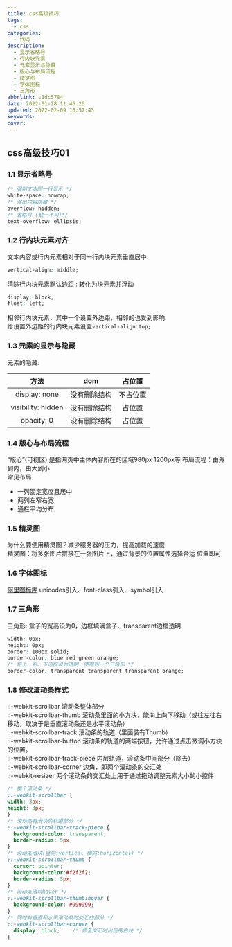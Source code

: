 ```yaml
---
title: css高级技巧
tags:
  - css
categories:
  - 代码
description:
  - 显示省略号
  - 行内块元素
  - 元素显示与隐藏
  - 版心与布局流程
  - 精灵图
  - 字体图标
  - 三角形
abbrlink: c1dc5784
date: 2022-01-28 11:46:26
updated: 2022-02-09 16:57:43
keywords:
cover:
---
```

## css高级技巧01
### 1.1 显示省略号
```css
/* 强制文本同一行显示 */
white-space: nowrap;
/* 溢出内容隐藏 */
overflow: hidden;
/* 省略号 (缺一不可)*/
text-overflow: ellipsis;
```
### 1.2 行内块元素对齐
文本内容或行内元素相对于同一行内块元素垂直居中
```css
vertical-align: middle;
```
清除行内块元素默认边距 : 转化为块元素并浮动
```css
display: block;
float: left;
```
相邻行内块元素，其中一个设置外边距，相邻的也受到影响:  
给设置外边距的行内块元素设置`vertical-align:top;`

### 1.3 元素的显示与隐藏
元素的隐藏:  

|        方法        |     dom      |  占位置  |
| :----------------: | :----------: | :------: |
|   display: none    | 没有删除结构 | 不占位置 |
| visibility: hidden | 没有删除结构 |  占位置  |
|     opacity: 0     | 没有删除结构 |  占位置  |

### 1.4 版心与布局流程
“版心”(可视区) 是指网页中主体内容所在的区域980px 1200px等
布局流程：由外到内，由大到小  
常见布局
- 一列固定宽度且居中
- 两列左窄右宽
- 通栏平均分布

### 1.5 精灵图
为什么要使用精灵图？减少服务器的压力，提高加载的速度  
精灵图：将多张图片拼接在一张图片上，通过背景的位置属性选择合适
位置即可
### 1.6 字体图标
[阿里图标库](https://www.iconfont.cn/)
unicodes引入、font-class引入、symbol引入  
### 1.7 三角形
三角形: 盒子的宽高设为0，边框填满盒子、transparent边框透明
```css
width: 0px;
height: 0px;
border: 100px solid;
border-color: blue red green orange;
/* 将上、右、下边框设为透明，便得到一个三角形 */
border-color: transparent transparent transparent orange;
```
### 1.8 修改滚动条样式
::-webkit-scrollbar 滚动条整体部分  
::-webkit-scrollbar-thumb 滚动条里面的小方块，能向上向下移动（或往左往右移动，取决于是垂直滚动条还是水平滚动条）  
::-webkit-scrollbar-track 滚动条的轨道（里面装有Thumb）  
::-webkit-scrollbar-button 滚动条的轨道的两端按钮，允许通过点击微调小方块的位置。  
::-webkit-scrollbar-track-piece 内层轨道，滚动条中间部分（除去）  
::-webkit-scrollbar-corner 边角，即两个滚动条的交汇处  
::-webkit-resizer 两个滚动条的交汇处上用于通过拖动调整元素大小的小控件  
```css
/* 整个滚动条 */
::-webkit-scrollbar {
width: 3px;
height: 3px;
}
/* 滚动条有滑块的轨道部分 */
::-webkit-scrollbar-track-piece {
  background-color: transparent;
  border-radius: 5px;
}
/* 滚动条滑块(竖向:vertical 横向:horizontal) */
::-webkit-scrollbar-thumb {
  cursor: pointer;
  background-color:#f2f2f2;
  border-radius: 5px;
}
/* 滚动条滑块hover */
::-webkit-scrollbar-thumb:hover {
  background-color: #999999;
}
/* 同时有垂直和水平滚动条时交汇的部分 */
::-webkit-scrollbar-corner {
  display: block;    /* 修复交汇时出现的白块 */
}
```